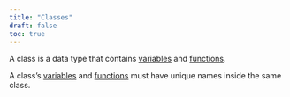 ```yaml
---
title: "Classes"
draft: false
toc: true
---
```


A class is a data type that contains [variables](../variables) and [functions](../functions).

A class’s [variables](../variables) and [functions](../functions) must have unique names inside the same class.
